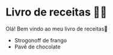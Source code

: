 # Livro de receitas :man_cook:

Olá! Bem vindo ao meu livro de receitas:wave:

- Strogonoff de frango
- Pavê de chocolate

